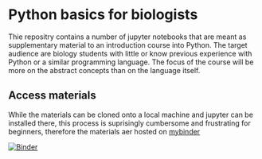 # Python basics for biologists

Thie repositry contains a number of jupyter notebooks that are meant as supplementary material to an introduction course into Python.
The target audience are biology students with little or know previous experience with Python or a similar programming language.
The focus of the course will be more on the abstract concepts than on the language itself.

## Access materials

While the materials can be cloned onto a local machine and jupyter can be installed there,
this process is suprisingly cumbersome and frustrating for beginners,
therefore the materials aer hosted on [mybinder](https://mybinder.org/v2/gh/Einsied/PythonBasicsForBiologists/main?urlpath=%2Fdoc%2Ftree%2F01_Theory_and_perspective.ipynb)

[![Binder](https://mybinder.org/badge_logo.svg)](https://mybinder.org/v2/gh/Einsied/PythonBasicsForBiologists/main?urlpath=%2Fdoc%2Ftree%2F01_Theory_and_perspective.ipynb)

